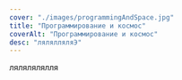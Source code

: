 ```yaml
---
cover: "./images/programmingAndSpace.jpg"
title: "Программирование и космос"
coverAlt: "Программирование и космос"
desc: "лялялляляЭ"
---
```


лялялялялля
